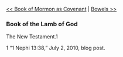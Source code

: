 [<< Book of Mormon as Covenant](Book%20of%20Mormon%20as%20Covenant.md)  |  [Bowels >>](Bowels.md)

### Book of the Lamb of God
The New Testament.1



1 “1 Nephi 13:38,” July 2, 2010, blog post.